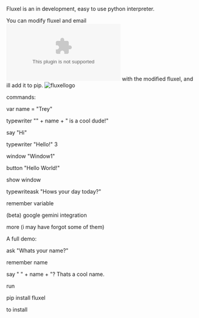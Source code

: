 Fluxel is an in development, easy to use python interpreter.

You can modify fluxel and email ![Me](trey6383@outlook.com) with the modified fluxel, and ill add it to pip.
![fluxellogo](https://github.com/user-attachments/assets/2da23811-dfe8-46e9-aaf0-4594051faf5f)

commands:

var name = "Trey"

typewriter "" + name + " is a cool dude!"

say "Hi"

typewriter "Hello!" 3

window "Window1"

button "Hello World!"

show window

typewriteask "Hows your day today?"

remember variable

(beta) google gemini integration

more (i may have forgot some of them)




A full demo:

ask "Whats your name?"

remember name

say " " + name + "? Thats a cool name.





run 

pip install fluxel

to install
